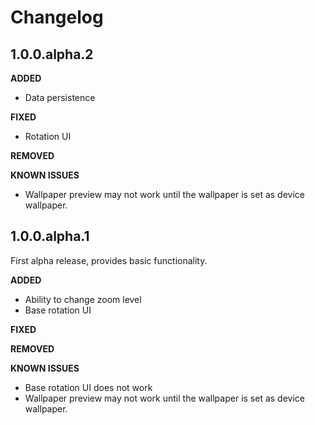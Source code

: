 # Changelog
<!--{h1:.massive-header.-with-tagline}-->

## 1.0.0.alpha.2
**ADDED**
- Data persistence

**FIXED**
- Rotation UI

**REMOVED**

**KNOWN ISSUES**
- Wallpaper preview may not work until the wallpaper is set as device wallpaper.

## 1.0.0.alpha.1
First alpha release, provides basic functionality.

**ADDED**
- Ability to change zoom level
- Base rotation UI

**FIXED**

**REMOVED**

**KNOWN ISSUES**
- Base rotation UI does not work
- Wallpaper preview may not work until the wallpaper is set as device wallpaper.